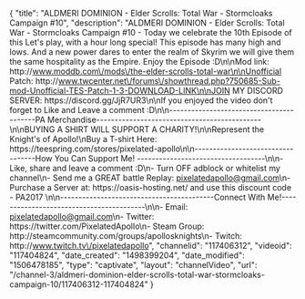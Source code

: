 {
    "title": "ALDMERI DOMINION - Elder Scrolls: Total War - Stormcloaks Campaign #10",
    "description": "ALDMERI DOMINION - Elder Scrolls: Total War - Stormcloaks Campaign #10 - Today we celebrate the 10th Episode of this Let's play, with a hour long special!  This episode has many high and lows.  And a new power dares to enter the realm of Skyrim we will give them the same hospitality as the Empire. Enjoy the Episode :D\n\nMod link: http:\/\/www.moddb.com\/mods\/the-elder-scrolls-total-war\n\nUnofficial Patch: http:\/\/www.twcenter.net\/forums\/showthread.php?750685-Sub-mod-Unofficial-TES-Patch-1-3-DOWNLOAD-LINK\n\nJOIN MY DISCORD SERVER: https:\/\/discord.gg\/JjR7UR3\n\nIf you enjoyed the video don't forget to Like and Leave a comment :D\n\n-----------------------------------------PA Merchandise---------------------------------------------\n\nBUYING A SHIRT WILL SUPPORT A CHARITY!\n\nRepresent the Knight's of Apollo!\nBuy a T-shirt Here: https:\/\/teespring.com\/stores\/pixelated-apollo\n\n----------------------------------How You Can Support Me! -----------------------------------\n\n- Like, share and leave a comment :D\n- Turn OFF adblock or whitelist my channel\n- Send me a GREAT battle Replay: pixelatedapollo@gmail.com\n- Purchase a Server at: https:\/\/oasis-hosting.net\/ and use this discount code - PA2017 \n\n------------------------------------------Connect With Me!-----------------------------------------\n\n- Email: pixelatedapollo@gmail.com\n- Twitter: https:\/\/twitter.com\/PixelatedApollo\n- Steam Group:  http:\/\/steamcommunity.com\/groups\/apollosknights\n- Twitch: http:\/\/www.twitch.tv\/pixelatedapollo",
    "channelid": "117406312",
    "videoid": "117404824",
    "date_created": "1498399204",
    "date_modified": "1506478185",
    "type": "captivate",
    "layout": "channelVideo",
    "url": "\/channel-3\/aldmeri-dominion-elder-scrolls-total-war-stormcloaks-campaign-10\/117406312-117404824"
}